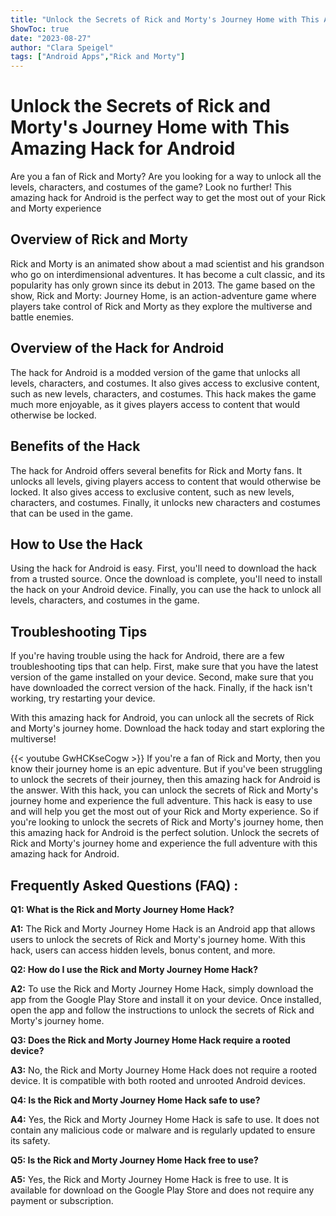 ```yaml
---
title: "Unlock the Secrets of Rick and Morty's Journey Home with This Amazing Hack for Android!"
ShowToc: true 
date: "2023-08-27"
author: "Clara Speigel" 
tags: ["Android Apps","Rick and Morty"]
---
```

# Unlock the Secrets of Rick and Morty's Journey Home with This Amazing Hack for Android

Are you a fan of Rick and Morty? Are you looking for a way to unlock all the levels, characters, and costumes of the game? Look no further! This amazing hack for Android is the perfect way to get the most out of your Rick and Morty experience

## Overview of Rick and Morty

Rick and Morty is an animated show about a mad scientist and his grandson who go on interdimensional adventures. It has become a cult classic, and its popularity has only grown since its debut in 2013. The game based on the show, Rick and Morty: Journey Home, is an action-adventure game where players take control of Rick and Morty as they explore the multiverse and battle enemies.

## Overview of the Hack for Android

The hack for Android is a modded version of the game that unlocks all levels, characters, and costumes. It also gives access to exclusive content, such as new levels, characters, and costumes. This hack makes the game much more enjoyable, as it gives players access to content that would otherwise be locked.

## Benefits of the Hack

The hack for Android offers several benefits for Rick and Morty fans. It unlocks all levels, giving players access to content that would otherwise be locked. It also gives access to exclusive content, such as new levels, characters, and costumes. Finally, it unlocks new characters and costumes that can be used in the game.

## How to Use the Hack

Using the hack for Android is easy. First, you'll need to download the hack from a trusted source. Once the download is complete, you'll need to install the hack on your Android device. Finally, you can use the hack to unlock all levels, characters, and costumes in the game.

## Troubleshooting Tips

If you're having trouble using the hack for Android, there are a few troubleshooting tips that can help. First, make sure that you have the latest version of the game installed on your device. Second, make sure that you have downloaded the correct version of the hack. Finally, if the hack isn't working, try restarting your device.

With this amazing hack for Android, you can unlock all the secrets of Rick and Morty's journey home. Download the hack today and start exploring the multiverse!

{{< youtube GwHCKseCogw >}} 
If you're a fan of Rick and Morty, then you know their journey home is an epic adventure. But if you've been struggling to unlock the secrets of their journey, then this amazing hack for Android is the answer. With this hack, you can unlock the secrets of Rick and Morty's journey home and experience the full adventure. This hack is easy to use and will help you get the most out of your Rick and Morty experience. So if you're looking to unlock the secrets of Rick and Morty's journey home, then this amazing hack for Android is the perfect solution. Unlock the secrets of Rick and Morty's journey home and experience the full adventure with this amazing hack for Android.

## Frequently Asked Questions (FAQ) :
**Q1: What is the Rick and Morty Journey Home Hack?**

**A1:** The Rick and Morty Journey Home Hack is an Android app that allows users to unlock the secrets of Rick and Morty's journey home. With this hack, users can access hidden levels, bonus content, and more.

**Q2: How do I use the Rick and Morty Journey Home Hack?**

**A2:** To use the Rick and Morty Journey Home Hack, simply download the app from the Google Play Store and install it on your device. Once installed, open the app and follow the instructions to unlock the secrets of Rick and Morty's journey home.

**Q3: Does the Rick and Morty Journey Home Hack require a rooted device?**

**A3:** No, the Rick and Morty Journey Home Hack does not require a rooted device. It is compatible with both rooted and unrooted Android devices.

**Q4: Is the Rick and Morty Journey Home Hack safe to use?**

**A4:** Yes, the Rick and Morty Journey Home Hack is safe to use. It does not contain any malicious code or malware and is regularly updated to ensure its safety.

**Q5: Is the Rick and Morty Journey Home Hack free to use?**

**A5:** Yes, the Rick and Morty Journey Home Hack is free to use. It is available for download on the Google Play Store and does not require any payment or subscription.



